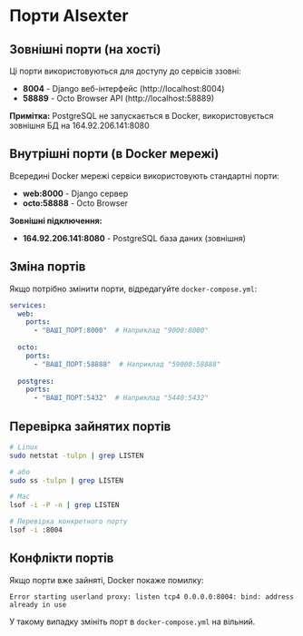 # Порти AIsexter

## Зовнішні порти (на хості)

Ці порти використовуються для доступу до сервісів ззовні:

- **8004** - Django веб-інтерфейс (http://localhost:8004)
- **58889** - Octo Browser API (http://localhost:58889)

**Примітка:** PostgreSQL не запускається в Docker, використовується зовнішня БД на 164.92.206.141:8080

## Внутрішні порти (в Docker мережі)

Всередині Docker мережі сервіси використовують стандартні порти:

- **web:8000** - Django сервер
- **octo:58888** - Octo Browser

**Зовнішні підключення:**
- **164.92.206.141:8080** - PostgreSQL база даних (зовнішня)

## Зміна портів

Якщо потрібно змінити порти, відредагуйте `docker-compose.yml`:

```yaml
services:
  web:
    ports:
      - "ВАШІ_ПОРТ:8000"  # Наприклад "9000:8000"
  
  octo:
    ports:
      - "ВАШІ_ПОРТ:58888"  # Наприклад "59000:58888"
  
  postgres:
    ports:
      - "ВАШІ_ПОРТ:5432"  # Наприклад "5440:5432"
```

## Перевірка зайнятих портів

```bash
# Linux
sudo netstat -tulpn | grep LISTEN

# або
sudo ss -tulpn | grep LISTEN

# Mac
lsof -i -P -n | grep LISTEN

# Перевірка конкретного порту
lsof -i :8004
```

## Конфлікти портів

Якщо порти вже зайняті, Docker покаже помилку:

```
Error starting userland proxy: listen tcp4 0.0.0.0:8004: bind: address already in use
```

У такому випадку змініть порт в `docker-compose.yml` на вільний.

